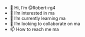 - 👋 Hi, I’m @Robert-rg4
- 👀 I’m interested in ma
- 🌱 I’m currently learning ma
- 💞️ I’m looking to collaborate on ma
- 📫 How to reach me ma

<!---
Robert-rg4/Robert-rg4 is a ✨ special ✨ repository because its `README.md` (this file) appears on your GitHub profile.
You can click the Preview link to take a look at your changes.
--->
